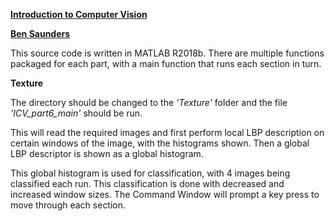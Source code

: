 **<u>Introduction to Computer Vision</u>** 

**<u>Ben Saunders</u>**



This source code is written in MATLAB R2018b. There are multiple functions packaged for each part, with a main function that runs each section in turn.



**Texture**

The directory should be changed to the *'Texture'* folder and the file *'ICV_part6_main'* should be run. 

This will read the required images and first perform local LBP description on certain windows of the image, with the histograms shown. Then a global LBP descriptor is shown as a global histogram. 

This global histogram is used for classification, with 4 images being classified each run. This classification is done with decreased and increased window sizes. The Command Window will prompt a key press to move through each section.